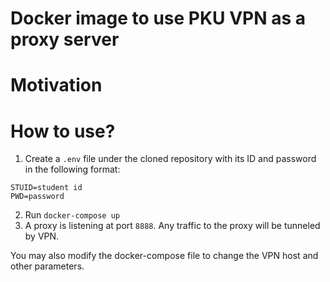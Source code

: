 # Docker image to use PKU VPN as a proxy server

# Motivation



# How to use?

1. Create a `.env` file under the cloned repository with its ID and password in the following format:

```env
STUID=student id
PWD=password
```

2. Run `docker-compose up`
3. A proxy is listening at port `8888`. Any traffic to the proxy will be tunneled by VPN.

You may also modify the docker-compose file to change the VPN host and other parameters.


